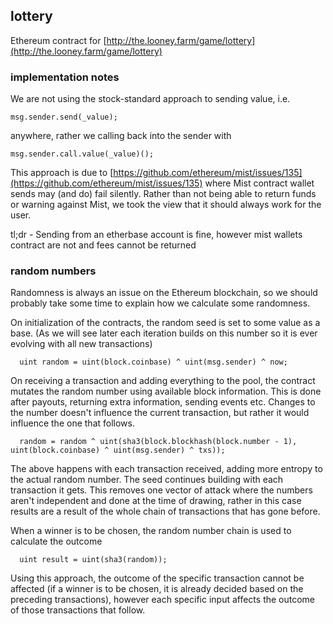## lottery

Ethereum contract for [http://the.looney.farm/game/lottery](http://the.looney.farm/game/lottery)

### implementation notes

We are not using the stock-standard approach to sending value, i.e.

```
msg.sender.send(_value);
```

anywhere, rather we calling back into the sender with

```
msg.sender.call.value(_value)();
```

This approach is due to [https://github.com/ethereum/mist/issues/135](https://github.com/ethereum/mist/issues/135) where Mist contract wallet sends may (and do) fail silently. Rather than not being able to return funds or warning against Mist, we took the view that it should always work for the user.

tl;dr - Sending from an etherbase account is fine, however mist wallets contract are not and fees cannot be returned


### random numbers

Randomness is always an issue on the Ethereum blockchain, so we should probably take some time to explain how we calculate some randomness.

On initialization of the contracts, the random seed is set to some value as a base. (As we will see later each iteration builds on this number so it is ever evolving with all new transactions)

```
  uint random = uint(block.coinbase) ^ uint(msg.sender) ^ now;
```

On receiving a transaction and adding everything to the pool, the contract mutates the random number using available block information. This is done after payouts, returning extra information, sending events etc. Changes to the number doesn't influence the current transaction, but rather it would influence the one that follows.

```
  random = random ^ uint(sha3(block.blockhash(block.number - 1), uint(block.coinbase) ^ uint(msg.sender) ^ txs));
```

The above happens with each transaction received, adding more entropy to the actual random number. The seed continues building with each transaction it gets. This removes one vector of attack where the numbers aren't independent and done at the time of drawing, rather in this case results are a result of the whole chain of transactions that has gone before.

When a winner is to be chosen, the random number chain is used to calculate the outcome

```
  uint result = uint(sha3(random));
```

Using this approach, the outcome of the specific transaction cannot be affected (if a winner is to be chosen, it is already decided based on the preceding transactions), however each specific input affects the outcome of those transactions that follow.
